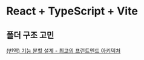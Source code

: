 # React + TypeScript + Vite

## 폴더 구조 고민

[(번역) 기능 분할 설계 - 최고의 프런트엔드 아키텍처](https://emewjin.github.io/feature-sliced-design/?utm_source=substack&utm_medium=email)
